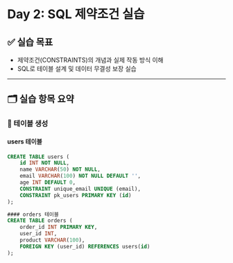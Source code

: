 # Day 2: SQL 제약조건 실습

## ✅ 실습 목표
- 제약조건(CONSTRAINTS)의 개념과 실제 작동 방식 이해
- SQL로 테이블 설계 및 데이터 무결성 보장 실습

---

## 🗂️ 실습 항목 요약

### 📌 테이블 생성

#### users 테이블
```sql
CREATE TABLE users (
    id INT NOT NULL,
    name VARCHAR(50) NOT NULL,
    email VARCHAR(100) NOT NULL DEFAULT '',
    age INT DEFAULT 0,
    CONSTRAINT unique_email UNIQUE (email),
    CONSTRAINT pk_users PRIMARY KEY (id)
);

#### orders 테이블
CREATE TABLE orders (
    order_id INT PRIMARY KEY,
    user_id INT,
    product VARCHAR(100),
    FOREIGN KEY (user_id) REFERENCES users(id)
);
